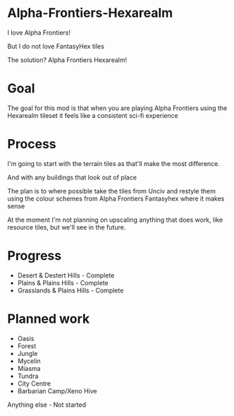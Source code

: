 # Alpha-Frontiers-Hexarealm

I love Alpha Frontiers!

But I do not love FantasyHex tiles

The solution? Alpha Frontiers Hexarealm!

# Goal
The goal for this mod is that when you are playing Alpha Frontiers using the Hexarealm tileset it feels like a consistent sci-fi experience

# Process
I'm going to start with the terrain tiles as that'll make the most difference. 

And with any buildings that look out of place

The plan is to where possible take the tiles from Unciv and restyle them using the colour schemes from Alpha Frontiers Fantasyhex where it makes sense

At the moment I'm not planning on upscaling anything that does work, like resource tiles, but we'll see in the future.

# Progress 
- Desert & Destert Hills - Complete
- Plains & Plains Hills - Complete
- Grasslands & Plains Hills - Complete

# Planned work
- Oasis 
- Forest
- Jungle 
- Mycelin
- Miasma 
- Tundra 
- City Centre
- Barbarian Camp/Xeno Hive 

Anything else - Not started
